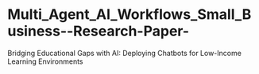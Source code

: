 # Multi_Agent_AI_Workflows_Small_Business--Research-Paper-
 Bridging Educational Gaps with AI: Deploying Chatbots for Low-Income Learning Environments  
